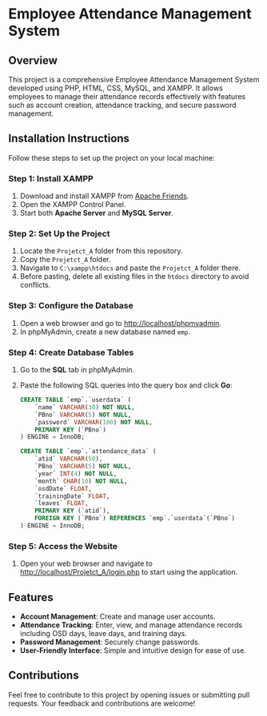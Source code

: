 # Employee Attendance Management System

## Overview
This project is a comprehensive Employee Attendance Management System developed using PHP, HTML, CSS, MySQL, and XAMPP. It allows employees to manage their attendance records effectively with features such as account creation, attendance tracking, and secure password management.

## Installation Instructions

Follow these steps to set up the project on your local machine:

### Step 1: Install XAMPP
1. Download and install XAMPP from [Apache Friends](https://www.apachefriends.org/index.html).
2. Open the XAMPP Control Panel.
3. Start both **Apache Server** and **MySQL Server**.

### Step 2: Set Up the Project
1. Locate the `Projetct_A` folder from this repository.
2. Copy the `Projetct_A` folder.
3. Navigate to `C:\xampp\htdocs` and paste the `Projetct_A` folder there.
4. Before pasting, delete all existing files in the `htdocs` directory to avoid conflicts.

### Step 3: Configure the Database
1. Open a web browser and go to [http://localhost/phpmyadmin](http://localhost/phpmyadmin).
2. In phpMyAdmin, create a new database named `emp`.

### Step 4: Create Database Tables
1. Go to the **SQL** tab in phpMyAdmin.
2. Paste the following SQL queries into the query box and click **Go**:

    ```sql
    CREATE TABLE `emp`.`userdata` (
        `name` VARCHAR(30) NOT NULL,
        `PBno` VARCHAR(5) NOT NULL,
        `password` VARCHAR(100) NOT NULL,
        PRIMARY KEY (`PBno`)
    ) ENGINE = InnoDB;

    CREATE TABLE `emp`.`attendance_data` (
        `atid` VARCHAR(50),
        `PBno` VARCHAR(5) NOT NULL,
        `year` INT(4) NOT NULL,
        `month` CHAR(10) NOT NULL,
        `osdDate` FLOAT,
        `trainingDate` FLOAT,
        `leaves` FLOAT,
        PRIMARY KEY (`atid`),
        FOREIGN KEY (`PBno`) REFERENCES `emp`.`userdata`(`PBno`)
    ) ENGINE = InnoDB;
    ```

### Step 5: Access the Website
1. Open your web browser and navigate to [http://localhost/Projetct_A/login.php](http://localhost/Projetct_A/login.php) to start using the application.

## Features
- **Account Management**: Create and manage user accounts.
- **Attendance Tracking**: Enter, view, and manage attendance records including OSD days, leave days, and training days.
- **Password Management**: Securely change passwords.
- **User-Friendly Interface**: Simple and intuitive design for ease of use.

## Contributions
Feel free to contribute to this project by opening issues or submitting pull requests. Your feedback and contributions are welcome!
